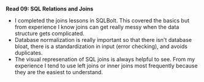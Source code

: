 **Read 09: SQL Relations and Joins**
* I completed the joins lessons in SQLBolt. This covered the basics but from experience I know joins can get really messy when the data structure gets complicated.
* Database normalization is really important so that there isn't database bloat, there is a standardization in input (error checking), and avoids duplicates.
* The visual represenation of SQL joins is always helpful to see. From my experience I tend to use left joins or inner joins most frequently because they are the easiest to understand.